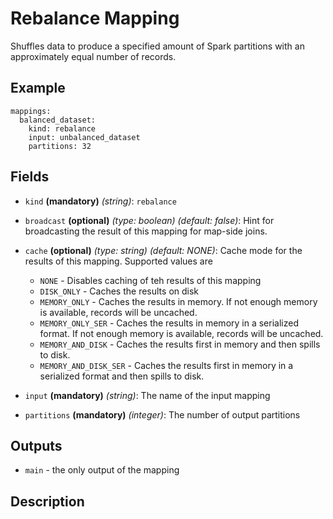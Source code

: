 
# Rebalance Mapping

Shuffles data to produce a specified amount of Spark partitions with an approximately equal number
of records.

## Example
```
mappings:
  balanced_dataset:
    kind: rebalance
    input: unbalanced_dataset
    partitions: 32
```

## Fields
* `kind` **(mandatory)** *(string)*: `rebalance`

* `broadcast` **(optional)** *(type: boolean)* *(default: false)*: 
Hint for broadcasting the result of this mapping for map-side joins.

* `cache` **(optional)** *(type: string)* *(default: NONE)*:
Cache mode for the results of this mapping. Supported values are
  * `NONE` - Disables caching of teh results of this mapping
  * `DISK_ONLY` - Caches the results on disk
  * `MEMORY_ONLY` - Caches the results in memory. If not enough memory is available, records will be uncached.
  * `MEMORY_ONLY_SER` - Caches the results in memory in a serialized format. If not enough memory is available, records will be uncached.
  * `MEMORY_AND_DISK` - Caches the results first in memory and then spills to disk.
  * `MEMORY_AND_DISK_SER` - Caches the results first in memory in a serialized format and then spills to disk.

* `input` **(mandatory)** *(string)*:
The name of the input mapping

* `partitions` **(mandatory)** *(integer)*:
The number of output partitions


## Outputs
* `main` - the only output of the mapping


## Description
